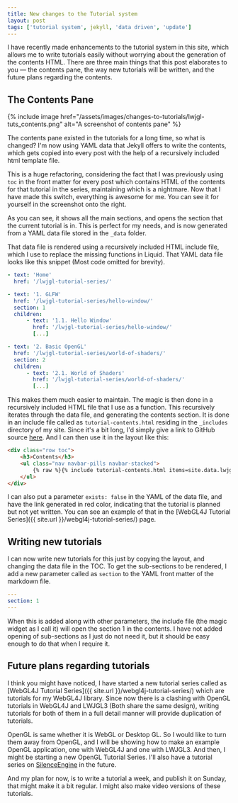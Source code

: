 ```yaml
---
title: New changes to the Tutorial system
layout: post
tags: ['tutorial system', jekyll, 'data driven', 'update']
---
```


I have recently made enhancements to the tutorial system in this site, which allows me to write tutorials easily without worrying about the generation of the contents HTML. There are three main things that this post elaborates to you &mdash; the contents pane, the way new tutorials will be written, and the future plans regarding the contents.

## The Contents Pane

<div class="pull-right">
{% include image href="/assets/images/changes-to-tutorials/lwjgl-tuts_contents.png" alt="A screenshot of contents pane" %}
</div>

The contents pane existed in the tutorials for a long time, so what is changed? I'm now using YAML data that Jekyll offers to write the contents, which gets copied into every post with the help of a recursively included html template file.

This is a huge refactoring, considering the fact that I was previously using `toc` in the front matter for every post which contains HTML of the contents for that tutorial in the series, maintaining which is a nightmare. Now that I have made this switch, everything is awesome for me. You can see it for yourself in the screenshot onto the right.

As you can see, it shows all the main sections, and opens the section that the current tutorial is in. This is perfect for my needs, and is now generated from a YAML data file stored in the `_data` folder.

That data file is rendered using a recursively included HTML include file, which I use to replace the missing functions in Liquid. That YAML data file looks like this snippet (Most code omitted for brevity).

~~~yaml
- text: 'Home'
  href: '/lwjgl-tutorial-series/'

- text: '1. GLFW'
  href: '/lwjgl-tutorial-series/hello-window/'
  section: 1
  children:
      - text: '1.1. Hello Window'
        href: '/lwjgl-tutorial-series/hello-window/'
        [...]

- text: '2. Basic OpenGL'
  href: '/lwjgl-tutorial-series/world-of-shaders/'
  section: 2
  children:
      - text: '2.1. World of Shaders'
        href: '/lwjgl-tutorial-series/world-of-shaders/'
        [...]
~~~

This makes them much easier to maintain. The magic is then done in a recursively included HTML file that I use as a function. This recursively iterates through the data file, and generating the contents section. It is done in an include file called as `tutorial-contents.html` residing in the `_includes` directory of my site. Since it's a bit long, I'd simply give a link to GitHub source [here](https://github.com/sriharshachilakapati/sriharshachilakapati.github.io/blob/master/_includes/tutorial-contents.html). And I can then use it in the layout like this:

~~~html
<div class="row toc">
    <h3>Contents</h3>
    <ul class="nav navbar-pills navbar-stacked">
        {% raw %}{% include tutorial-contents.html items=site.data.lwjgltuts %}{% endraw %}
    </ul>
</div>
~~~

I can also put a parameter `exists: false` in the YAML of the data file, and have the link generated in red color, indicating that the tutorial is planned but not yet written. You can see an example of that in the [WebGL4J Tutorial Series]({{ site.url }}/webgl4j-tutorial-series/) page.

## Writing new tutorials

I can now write new tutorials for this just by copying the layout, and changing the data file in the TOC. To get the sub-sections to be rendered, I add a new parameter called as `section` to the YAML front matter of the markdown file.

~~~yaml
---
section: 1
---
~~~

When this is added along with other parameters, the include file (the magic widget as I call it) will open the section 1 in the contents. I have not added opening of sub-sections as I just do not need it, but it should be easy enough to do that when I require it.

## Future plans regarding tutorials

I think you might have noticed, I have started a new tutorial series called as [WebGL4J Tutorial Series]({{ site.url }}/webgl4j-tutorial-series/) which are tutorials for my WebGL4J library. Since now there is a clashing with OpenGL tutorials in WebGL4J and LWJGL3 (Both share the same design), writing tutorials for both of them in a full detail manner will provide duplication of tutorials.

OpenGL is same whether it is WebGL or Desktop GL. So I would like to turn them away from OpenGL, and I will be showing how to make an example OpenGL application, one with WebGL4J and one with LWJGL3. And then, I might be starting a new OpenGL Tutorial Series. I'll also have a tutorial series on [SilenceEngine](http://silenceengine.goharsha.com) in the future.

And my plan for now, is to write a tutorial a week, and publish it on Sunday, that might make it a bit regular. I might also make video versions of these tutorials.
